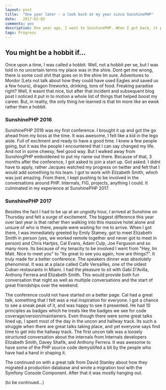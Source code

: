 ```yaml
---
layout: post
title:  "One year later - a look back at my year since SunshinePHP"
date:   2017-02-02
comments: yes
description: One year ago, I went to SunshinePHP. When I got back, it put into motion a whole series of events that gets me to where I am today.
tags: Progress
---
```


## You might be a hobbit if...

Once upon a time, I was called a hobbit. Well, not a hobbit per se, but I was told in no uncertain terms my place was in the shire. Dont get me wrong, there is some cool shit that goes on in the shire Im sure. Adventures to Mordor (Lets not talk about how they could have used Eagles and saved us a few hours), dragon fireworks, drinking, tons of food. Freaking paradise right? Well, it wasnt that nice, but after that incident and subsequent blog post I noticed it put in to motion a whole list of things that helped boost my career. But, in reality, the only thing Ive learned is that Im more like an ewok rather then a hobbit.

### SunshinePHP 2016

SunshinePHP 2016 was my first conference. I brought it up and got the go ahead from my boss at the time. It was awesome, I felt like a kid in the lego aisle. Full of excitment and ready to have a good time. I knew a few people going, but it was the people I encountered that I can say changed my life. And not in some cheesy, feel good way. But I walked away from SunshingPHP emboldened to put my name out there. Because of that, 3 months after the conference, I got asked to join a start up. Got asked. I didnt have to apply, rather Jacques watched my progress on twitter and felt that I would add something to his team. I got to work with Elizabeth Smith, which was just amazing. From there, I kept pushing to be involved in the conversations around PHP. Internals, FIG, projects, anything I could. It culminated in my experience at SunshinePHP 2017.

### SunshinePHP 2017

Besides the fact I had to be up at an ungodly hour, I arrived at Sunshine on Thursday and felt a surge of excitement. The biggest difference this year over last year is that rather then walking into this massive hotel alone and unsure of who is there, people were waiting for me to arrive. When I got there, I was immediately greeted by Emily Stamey, got to meet Elizabeth Smith in person (yes, we worked remote together and never got to meet in person) and Chris Hartjes, Cal Evans, Adam Culp, Joe Ferguson and so many more. Its because of my tenacity to be involved I went from "Hey, Im Matt. Nice to meet you" to "Its great to see you again, how are things?". It truly made for a better conference. The speakers dinner was absolutely phenominal. It was at a place called Cafe Versailles, one of the oldest Cuban restaurants in Miami. I had the pleasure to sit with Gabi D'Avilla, Anthony Ferrera and Elizabeth Smith. This would provide both fun conversation that night as well as multiple conversations and the start of great friendships over the weekend.

The conference could not have started on a better page. Cal had a great talk, something that I felt was a real inspiration for everyone. I got a chance to see a sneak peak of it, and was happy to see it presented. He had 10 principles as badges which he treats like the badges we see for code coverage/version/maintainers. Even though there were some great talks lined up, I spent most of the day in the uncon and hallway track. Its such a struggle when there are great talks taking place, and yet everyone says find time to get into the hallway track. The first uncon talk was a loosely structured conversation about the internals from Internals developers Elizabeth Smith, Davey Shafik, and Anthony Ferrera. It was awesome to have some of the PHP source code demysitifed a bit by the people who have had a hand in shaping it.

The continued on with a great talk from David Stanley about how they migrated a production database and wrote a migration tool with the Symfony Console Component. After that it was mostly hanging out.

(to be continued...)
